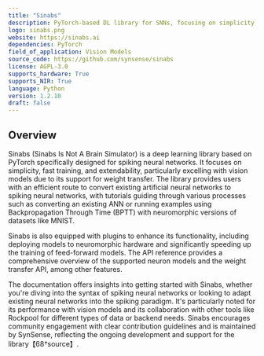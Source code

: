 ```yaml
---
title: "Sinabs"
description: PyTorch-based DL library for SNNs, focusing on simplicity, fast training, extendability, and vision models.
logo: sinabs.png
website: https://sinabs.ai
dependencies: PyTorch
field_of_application: Vision Models
source_code: https://github.com/synsense/sinabs
license: AGPL-3.0
supports_hardware: True
supports_NIR: True
language: Python
version: 1.2.10
draft: false
---
```


## Overview
Sinabs (Sinabs Is Not A Brain Simulator) is a deep learning library based on PyTorch specifically designed for spiking neural networks. It focuses on simplicity, fast training, and extendability, particularly excelling with vision models due to its support for weight transfer. The library provides users with an efficient route to convert existing artificial neural networks to spiking neural networks, with tutorials guiding through various processes such as converting an existing ANN or running examples using Backpropagation Through Time (BPTT) with neuromorphic versions of datasets like MNIST.

Sinabs is also equipped with plugins to enhance its functionality, including deploying models to neuromorphic hardware and significantly speeding up the training of feed-forward models. The API reference provides a comprehensive overview of the supported neuron models and the weight transfer API, among other features.

The documentation offers insights into getting started with Sinabs, whether you're diving into the syntax of spiking neural networks or looking to adapt existing neural networks into the spiking paradigm. It's particularly noted for its performance with vision models and its collaboration with other tools like Rockpool for different types of data or backend needs. Sinabs encourages community engagement with clear contribution guidelines and is maintained by SynSense, reflecting the ongoing development and support for the library【68†source】.